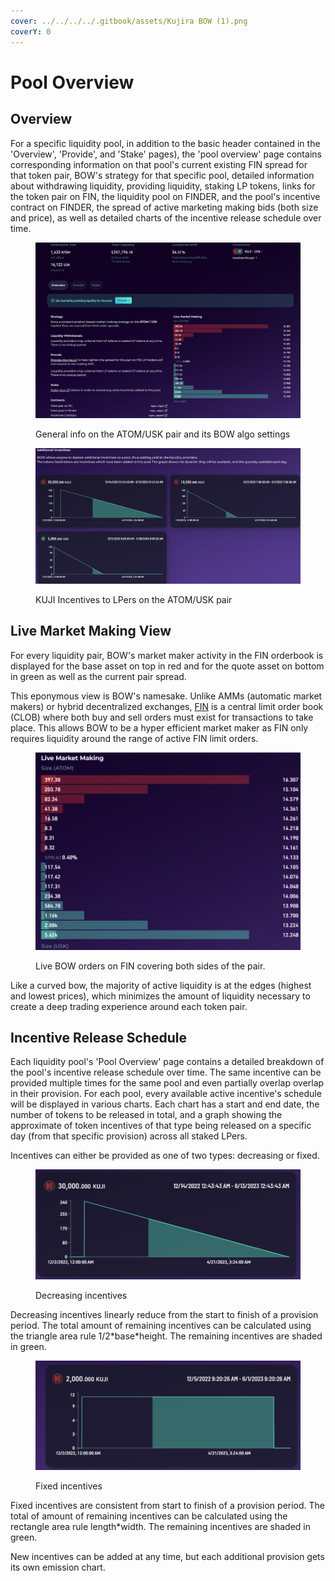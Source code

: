 ```yaml
---
cover: ../../../../.gitbook/assets/Kujira BOW (1).png
coverY: 0
---
```


# Pool Overview

## Overview

For a specific liquidity pool, in addition to the basic header contained in the 'Overview', 'Provide', and 'Stake' pages), the 'pool overview' page contains corresponding information on that pool's current existing FIN spread for that token pair, BOW's strategy for that specific pool, detailed information about withdrawing liquidity, providing liquidity, staking LP tokens, links for the token pair on FIN, the liquidity pool on FINDER, and the pool's incentive contract on FINDER, the spread of active marketing making bids (both size and price), as well as detailed charts of the incentive release schedule over time. &#x20;

<figure><img src="../../../../.gitbook/assets/image (6) (1).png" alt=""><figcaption><p>General info on the ATOM/USK pair and its BOW algo settings</p></figcaption></figure>

<figure><img src="../../../../.gitbook/assets/image (9) (1).png" alt=""><figcaption><p>KUJI Incentives to LPers on the ATOM/USK pair</p></figcaption></figure>

## Live Market Making View

For every liquidity pair, BOW's market maker activity in the FIN orderbook is displayed for the base asset on top in red and for the quote asset on bottom in green as well as the current pair spread.&#x20;

This eponymous view is BOW's namesake. Unlike AMMs (automatic market makers) or hybrid decentralized exchanges, [FIN](../../../fin/) is a central limit order book (CLOB) where both buy and sell orders must exist for transactions to take place. This allows BOW to be a hyper efficient market maker as FIN only requires liquidity around the range of active FIN limit orders.

<figure><img src="../../../../.gitbook/assets/image (10) (1).png" alt=""><figcaption><p>Live BOW orders on FIN covering both sides of the pair.</p></figcaption></figure>

Like a curved bow, the majority of active liquidity is at the edges (highest and lowest prices), which minimizes the amount of liquidity necessary to create a deep trading experience around each token pair.

## Incentive Release Schedule

Each liquidity pool's 'Pool Overview' page contains a detailed breakdown of the pool's incentive release schedule over time. The same incentive can be provided multiple times for the same pool and even partially overlap overlap in their provision. For each pool, every available active incentive's schedule will be displayed in various charts. Each chart has a start and end date, the number of tokens to be released in total, and a graph showing the approximate of token incentives of that type being released on a specific day (from that specific provision) across all staked LPers.&#x20;

Incentives can either be provided as one of two types: decreasing or fixed.

<figure><img src="../../../../.gitbook/assets/image (11) (1).png" alt=""><figcaption><p>Decreasing incentives</p></figcaption></figure>

Decreasing incentives linearly reduce from the start to finish of a provision period. The total amount of remaining incentives can be calculated using the triangle area rule 1/2\*base\*height. The remaining incentives are shaded in green.

<figure><img src="../../../../.gitbook/assets/image (12) (1).png" alt=""><figcaption><p>Fixed incentives</p></figcaption></figure>

Fixed incentives are consistent from start to finish of a provision period. The total of amount of remaining incentives can be calculated using the rectangle area rule length\*width. The remaining incentives are shaded in green.&#x20;

New incentives can be added at any time, but each additional provision gets its own emission chart.&#x20;

